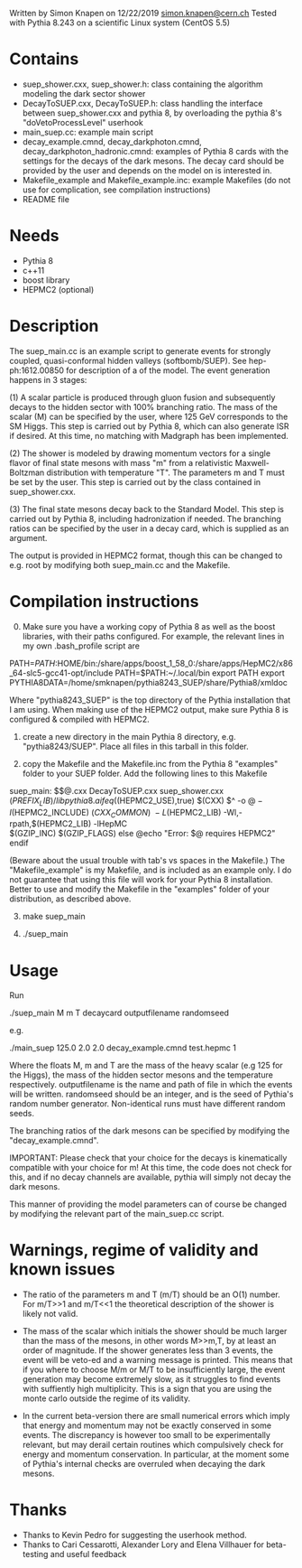 Written by Simon Knapen on 12/22/2019 simon.knapen@cern.ch
Tested with Pythia 8.243 on a scientific Linux system (CentOS 5.5)

# Contains

- suep_shower.cxx, suep_shower.h: class containing the algorithm modeling the dark sector shower
- DecayToSUEP.cxx, DecayToSUEP.h: class handling the interface between suep_shower.cxx and pythia 8, by overloading the pythia 8's "doVetoProcessLevel" userhook
- main_suep.cc: example main script
- decay_example.cmnd, decay_darkphoton.cmnd, decay_darkphoton_hadronic.cmnd: examples of Pythia 8 cards with the settings for the decays of the dark mesons. The decay card should be provided by the user and depends on the model on is interested in.
- Makefile_example and Makefile_example.inc: example Makefiles (do not use for complication, see compilation instructions)
- README file

# Needs

- Pythia 8
- c++11
- boost library
- HEPMC2 (optional)

# Description

The suep_main.cc is an example script to generate events for strongly coupled, quasi-conformal hidden valleys (softbomb/SUEP). See hep-ph:1612.00850 for description of a of the model. The event generation happens in 3 stages:

(1) A scalar particle is produced through gluon fusion and subsequently decays to the hidden sector with 100% branching ratio. The mass of the scalar (M) can be specified by the user, where 125 GeV corresponds to the SM Higgs. This step is carried out by Pythia 8, which can also generate ISR if desired. At this time, no matching with Madgraph has been implemented.

(2) The shower is modeled by drawing momentum vectors for a single flavor of final state mesons with mass "m" from a relativistic Maxwell-Boltzman distribution with temperature "T". The parameters m and T must be set by the user. This step is carried out by the class contained in suep_shower.cxx.

(3) The final state mesons decay back to the Standard Model. This step is carried out by Pythia 8, including hadronization if needed. The branching ratios can be specified by the user in a decay card, which is supplied as an argument.

The output is provided in HEPMC2 format, though this can be changed to e.g. root by modifying both suep_main.cc and the Makefile. 

# Compilation instructions

0) Make sure you have a working copy of Pythia 8 as well as the boost libraries, with their paths configured. For example, the relevant lines in my own .bash_profile script are

PATH=$PATH:$HOME/bin:/share/apps/boost_1_58_0:/share/apps/HepMC2/x86_64-slc5-gcc41-opt/include
PATH=$PATH:~/.local/bin
export PATH
export PYTHIA8DATA=/home/smknapen/pythia8243_SUEP/share/Pythia8/xmldoc

Where "pythia8243_SUEP" is the top directory of the Pythia installation that I am using. 
When making use of the HEPMC2 output, make sure Pythia 8 is configured & compiled with HEPMC2.

1) create a new directory in the main Pythia 8 directory, e.g. "pythia8243/SUEP". Place all files in this tarball in this folder.

2) copy the Makefile and the Makefile.inc from the Pythia 8 "examples" folder to your SUEP folder. Add the following lines to this Makefile 


suep_main: $$@.cxx DecayToSUEP.cxx suep_shower.cxx\
        $(PREFIX_LIB)/libpythia8.a
ifeq ($(HEPMC2_USE),true)
        $(CXX) $^ -o $@ -I$(HEPMC2_INCLUDE) $(CXX_COMMON)\
         -L$(HEPMC2_LIB) -Wl,-rpath,$(HEPMC2_LIB) -lHepMC\
         $(GZIP_INC) $(GZIP_FLAGS)
else
        @echo "Error: $@ requires HEPMC2"
endif

(Beware about the usual trouble with tab's vs spaces in the Makefile.) The "Makefile_example" is my Makefile, and is included as an example only. I do not guarantee that using this file will work for your Pythia 8 installation. Better to use and modify the Makefile in the "examples" folder of your distribution, as described above.

3) make suep_main

4) ./suep_main

# Usage 

Run

./suep_main M m T decaycard outputfilename randomseed

e.g.

./main_suep 125.0 2.0 2.0 decay_example.cmnd test.hepmc 1

Where the floats M, m and T are the mass of the heavy scalar (e.g 125 for the Higgs), the mass of the hidden sector mesons and the temperature respectively. outputfilename is the name and path of file in which the events will be written. randomseed should be an integer, and is the seed of Pythia's random number generator. Non-identical runs must have different random seeds.

The branching ratios of the dark mesons can be specified by modifying the "decay_example.cmnd". 

IMPORTANT:
Please check that your choice for the decays is kinematically compatible with your choice for m! At this time, the code does not check for this, and if no decay channels are available, pythia will simply not decay the dark mesons.

This manner of providing the model parameters can of course be changed by modifying the relevant part of the main_suep.cc script.

# Warnings, regime of validity and known issues

- The ratio of the parameters m and T (m/T) should be an O(1) number. For m/T>>1 and m/T<<1 the theoretical description of the shower is likely not valid. 

- The mass of the scalar which initials the shower should be much larger than the mass of the mesons, in other words M>>m,T, by at least an order of magnitude. If the shower generates less than 3 events, the event will be veto-ed and a warning message is printed. This means that if you where to choose M/m or M/T to be insufficiently large, the event generation may become extremely slow, as it struggles to find events with suffiently high multiplicity. This is a sign that you are using the monte carlo outside the regime of its validity.  

- In the current beta-version there are small numerical errors which imply that energy and momentum may not be exactly conserved in some events. The discrepancy is however too small to be experimentally relevant, but may derail certain routines which compulsively check for energy and momentum conservation. In particular, at the moment some of Pythia's internal checks are overruled when decaying the dark mesons.

# Thanks

- Thanks to Kevin Pedro for suggesting the userhook method.
- Thanks to Cari Cessarotti, Alexander Lory and Elena Villhauer for beta-testing and useful feedback


